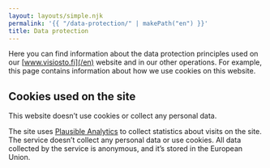 ```yaml
---
layout: layouts/simple.njk
permalink: '{{ "/data-protection/" | makePath("en") }}'
title: Data protection
---
```


Here you can find information about the data protection principles used on our
[www.visiosto.fi](/en) website and in our other operations. For example, this
page contains information about how we use cookies on this website.

## Cookies used on the site

This website doesn’t use cookies or collect any personal data.

The site uses [Plausible Analytics](https://plausible.io) to collect statistics
about visits on the site. The service doesn’t collect any personal data or use
cookies. All data collected by the service is anonymous, and it’s stored in the
European Union.
